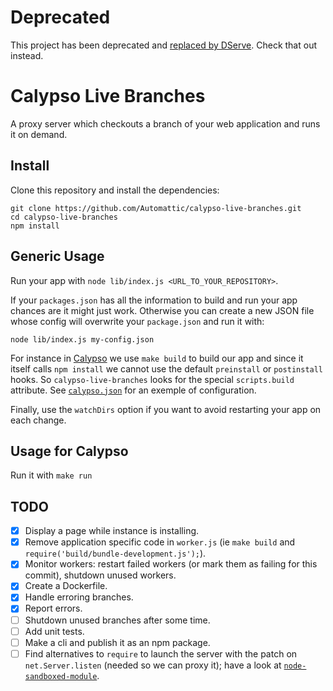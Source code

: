 # Deprecated

This project has been deprecated and [replaced by DServe](https://github.com/Automattic/dserve). Check that out instead.

# Calypso Live Branches

A proxy server which checkouts a branch of your web application and runs it on demand.

## Install
Clone this repository and install the dependencies:
```
git clone https://github.com/Automattic/calypso-live-branches.git
cd calypso-live-branches
npm install
```


## Generic Usage

Run your app with `node lib/index.js <URL_TO_YOUR_REPOSITORY>`.

If your `packages.json` has all the information to build and run your app chances are it might just work. Otherwise you can create a new JSON file whose config will overwrite your `package.json` and run it with:

```
node lib/index.js my-config.json
```

For instance in [Calypso](https://github.com/Automattic/wp-calypso) we use `make build` to build our app and since it itself calls `npm install` we cannot use the default `preinstall` or `postinstall` hooks. So `calypso-live-branches` looks for the special `scripts.build` attribute. See [`calypso.json`](https://github.com/Automattic/calypso-live-branches/blob/master/calypso.json) for an exemple of configuration.

Finally, use the `watchDirs` option if you want to avoid restarting your app on each change.

## Usage for Calypso

Run it with `make run`

## TODO

- [x] Display a page while instance is installing.
- [x] Remove application specific code in `worker.js` (ie `make build` and `require('build/bundle-development.js');`).
- [x] Monitor workers: restart failed workers (or mark them as failing for this commit), shutdown unused workers.
- [x] Create a Dockerfile.
- [x] Handle erroring branches.
- [x] Report errors.
- [ ] Shutdown unused branches after some time.
- [ ] Add unit tests.
- [ ] Make a cli and publish it as an npm package.
- [ ] Find alternatives to `require` to launch the server with the patch on `net.Server.listen` (needed so we can proxy it); have a look at [`node-sandboxed-module`](https://github.com/felixge/node-sandboxed-module). 
